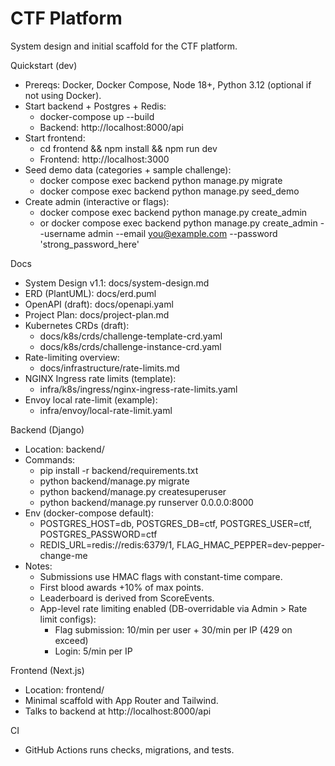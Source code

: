 # CTF Platform

System design and initial scaffold for the CTF platform.

Quickstart (dev)
- Prereqs: Docker, Docker Compose, Node 18+, Python 3.12 (optional if not using Docker).
- Start backend + Postgres + Redis:
  - docker-compose up --build
  - Backend: http://localhost:8000/api
- Start frontend:
  - cd frontend && npm install && npm run dev
  - Frontend: http://localhost:3000
- Seed demo data (categories + sample challenge):
  - docker compose exec backend python manage.py migrate
  - docker compose exec backend python manage.py seed_demo
- Create admin (interactive or flags):
  - docker compose exec backend python manage.py create_admin
  - or docker compose exec backend python manage.py create_admin --username admin --email you@example.com --password 'strong_password_here'

Docs
- System Design v1.1: docs/system-design.md
- ERD (PlantUML): docs/erd.puml
- OpenAPI (draft): docs/openapi.yaml
- Project Plan: docs/project-plan.md
- Kubernetes CRDs (draft):
  - docs/k8s/crds/challenge-template-crd.yaml
  - docs/k8s/crds/challenge-instance-crd.yaml
- Rate-limiting overview:
  - docs/infrastructure/rate-limits.md
- NGINX Ingress rate limits (template):
  - infra/k8s/ingress/nginx-ingress-rate-limits.yaml
- Envoy local rate-limit (example):
  - infra/envoy/local-rate-limit.yaml

Backend (Django)
- Location: backend/
- Commands:
  - pip install -r backend/requirements.txt
  - python backend/manage.py migrate
  - python backend/manage.py createsuperuser
  - python backend/manage.py runserver 0.0.0.0:8000
- Env (docker-compose default):
  - POSTGRES_HOST=db, POSTGRES_DB=ctf, POSTGRES_USER=ctf, POSTGRES_PASSWORD=ctf
  - REDIS_URL=redis://redis:6379/1, FLAG_HMAC_PEPPER=dev-pepper-change-me
- Notes:
  - Submissions use HMAC flags with constant-time compare.
  - First blood awards +10% of max points.
  - Leaderboard is derived from ScoreEvents.
  - App-level rate limiting enabled (DB-overridable via Admin > Rate limit configs):
    - Flag submission: 10/min per user + 30/min per IP (429 on exceed)
    - Login: 5/min per IP

Frontend (Next.js)
- Location: frontend/
- Minimal scaffold with App Router and Tailwind.
- Talks to backend at http://localhost:8000/api

CI
- GitHub Actions runs checks, migrations, and tests.